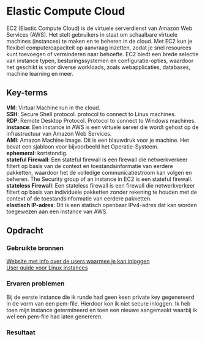 # Elastic Compute Cloud
EC2 (Elastic Compute Cloud) is de virtuele serverdienst van Amazon Web Services (AWS). Het stelt gebruikers in staat om schaalbare virtuele machines (instances) te maken en te beheren in de cloud. Met EC2 kun je flexibel computercapaciteit op aanvraag inzetten, zodat je snel resources kunt toevoegen of verminderen naar behoefte. EC2 biedt een brede selectie van instance typen, besturingssystemen en configuratie-opties, waardoor het geschikt is voor diverse workloads, zoals webapplicaties, databases, machine learning en meer.

## Key-terms
**VM**: Virtual Machine run in the cloud.     
**SSH**: Secure Shell protocol. protocol to connect to Linux machines.   
**RDP**: Remote Desktop Protocol. Protocol to connect to Windows machines.  
**instance**: Een instance in AWS is een virtuele server die wordt gehost op de infrastructuur van Amazon Web Services.  
**AMI**: Amazon Machine Image. Dit is een blauwdruk voor je machine. Het bevat een sjabloon voor bijvoorbeeld het Operatie-Systeem.  
**ephemeral**: kortstondig.  
**stateful Firewall**: Een stateful firewall is een firewall die netwerkverkeer filtert op basis van de context en toestandsinformatie van eerdere pakketten, waardoor het de volledige communicatiestroom kan volgen en beheren. The Security group of an instance in EC2 is een stateful firewall.  
**stateless Firewall**:  Een stateless firewall is een firewall die netwerkverkeer filtert op basis van individuele pakketten zonder rekening te houden met de context of de toestandsinformatie van eerdere pakketten.  
**elastisch IP-adres**: Dit is een statisch openbaar IPv4-adres dat kan worden toegewezen aan een instance van AWS. 
## Opdracht
### Gebruikte bronnen
[Website met info over de users waarmee je kan inloggen](https://stackoverflow.com/questions/20779454/how-to-find-the-username-of-the-instance-launched-in-amazon-ec2)  
[User guide voor Linux instances](https://docs.aws.amazon.com/AWSEC2/latest/UserGuide/AccessingInstancesLinux.html) 



### Ervaren problemen
Bij de eerste instance die ik runde had geen keen private key gegenereerd in de vorm van een pem-file. Hierdoor kon ik niet secure inloggen. Ik heb toen mijn instance getermineerd en toen een nieuwe aangemaakt waarbij ik wel een pem-file had laten genereren. 

### Resultaat

